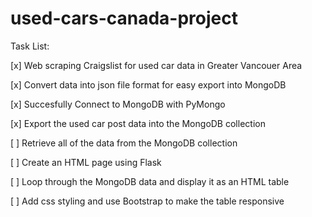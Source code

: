 # used-cars-canada-project

Task List:

[x] Web scraping Craigslist for used car data in Greater Vancouer Area

[x] Convert data into json file format for easy export into MongoDB

[x] Succesfully Connect to MongoDB with PyMongo

[x] Export the used car post data into the MongoDB collection

[ ] Retrieve all of the data from the MongoDB collection

[ ] Create an HTML page using Flask

[ ] Loop through the MongoDB data and display it as an HTML table

[ ] Add css styling and use Bootstrap to make the table responsive
